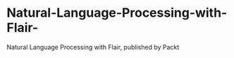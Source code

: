 # Natural-Language-Processing-with-Flair-
Natural Language Processing with Flair, published by Packt
